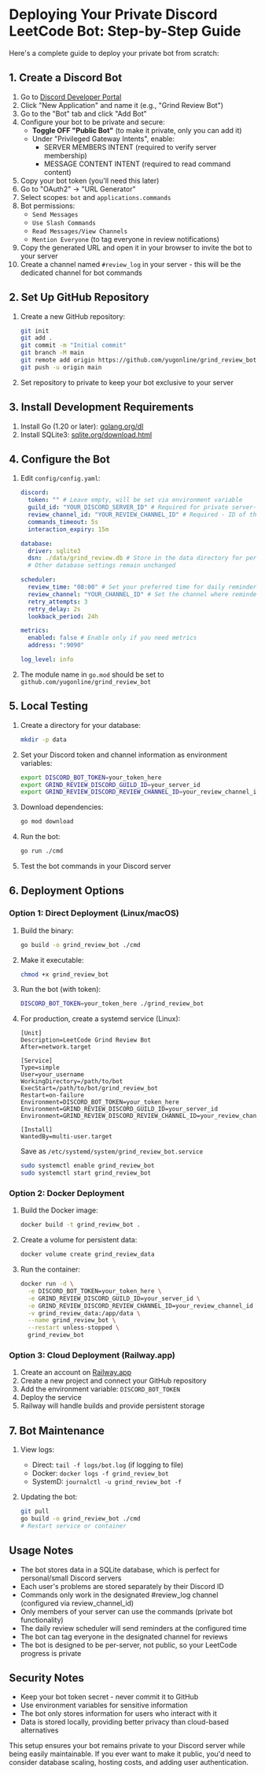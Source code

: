# Deploying Your Private Discord LeetCode Bot: Step-by-Step Guide

Here's a complete guide to deploy your private bot from scratch:

## 1. Create a Discord Bot

1. Go to [Discord Developer Portal](https://discord.com/developers/applications)
2. Click "New Application" and name it (e.g., "Grind Review Bot")
3. Go to the "Bot" tab and click "Add Bot"
4. Configure your bot to be private and secure:
   - **Toggle OFF "Public Bot"** (to make it private, only you can add it)
   - Under "Privileged Gateway Intents", enable:
     - SERVER MEMBERS INTENT (required to verify server membership)
     - MESSAGE CONTENT INTENT (required to read command content)
5. Copy your bot token (you'll need this later)
6. Go to "OAuth2" → "URL Generator"
7. Select scopes: `bot` and `applications.commands`
8. Bot permissions: 
   - `Send Messages`
   - `Use Slash Commands` 
   - `Read Messages/View Channels`
   - `Mention Everyone` (to tag everyone in review notifications)
9. Copy the generated URL and open it in your browser to invite the bot to your server
10. Create a channel named `#review_log` in your server - this will be the dedicated channel for bot commands

## 2. Set Up GitHub Repository

1. Create a new GitHub repository:
   ```bash
   git init
   git add .
   git commit -m "Initial commit"
   git branch -M main
   git remote add origin https://github.com/yugonline/grind_review_bot.git
   git push -u origin main
   ```

2. Set repository to private to keep your bot exclusive to your server

## 3. Install Development Requirements

1. Install Go (1.20 or later): [golang.org/dl](https://golang.org/dl/)
2. Install SQLite3: [sqlite.org/download.html](https://sqlite.org/download.html)

## 4. Configure the Bot

1. Edit `config/config.yaml`:
   ```yaml
   discord:
     token: "" # Leave empty, will be set via environment variable
     guild_id: "YOUR_DISCORD_SERVER_ID" # Required for private server-only bot
     review_channel_id: "YOUR_REVIEW_CHANNEL_ID" # Required - ID of the #review_log channel
     commands_timeout: 5s
     interaction_expiry: 15m

   database:
     driver: sqlite3
     dsn: ./data/grind_review.db # Store in the data directory for persistence
     # Other database settings remain unchanged

   scheduler:
     review_time: "08:00" # Set your preferred time for daily reminders
     review_channel: "YOUR_CHANNEL_ID" # Set the channel where reminders will be sent
     retry_attempts: 3
     retry_delay: 2s
     lookback_period: 24h

   metrics:
     enabled: false # Enable only if you need metrics
     address: ":9090"

   log_level: info
   ```

2. The module name in `go.mod` should be set to `github.com/yugonline/grind_review_bot`

## 5. Local Testing

1. Create a directory for your database:
   ```bash
   mkdir -p data
   ```

2. Set your Discord token and channel information as environment variables:
   ```bash
   export DISCORD_BOT_TOKEN=your_token_here
   export GRIND_REVIEW_DISCORD_GUILD_ID=your_server_id
   export GRIND_REVIEW_DISCORD_REVIEW_CHANNEL_ID=your_review_channel_id
   ```

3. Download dependencies:
   ```bash
   go mod download
   ```

4. Run the bot:
   ```bash
   go run ./cmd
   ```

5. Test the bot commands in your Discord server

## 6. Deployment Options

### Option 1: Direct Deployment (Linux/macOS)

1. Build the binary:
   ```bash
   go build -o grind_review_bot ./cmd
   ```

2. Make it executable:
   ```bash
   chmod +x grind_review_bot
   ```

3. Run the bot (with token):
   ```bash
   DISCORD_BOT_TOKEN=your_token_here ./grind_review_bot
   ```

4. For production, create a systemd service (Linux):
   ```
   [Unit]
   Description=LeetCode Grind Review Bot
   After=network.target

   [Service]
   Type=simple
   User=your_username
   WorkingDirectory=/path/to/bot
   ExecStart=/path/to/bot/grind_review_bot
   Restart=on-failure
   Environment=DISCORD_BOT_TOKEN=your_token_here
   Environment=GRIND_REVIEW_DISCORD_GUILD_ID=your_server_id
   Environment=GRIND_REVIEW_DISCORD_REVIEW_CHANNEL_ID=your_review_channel_id

   [Install]
   WantedBy=multi-user.target
   ```

   Save as `/etc/systemd/system/grind_review_bot.service`

   ```bash
   sudo systemctl enable grind_review_bot
   sudo systemctl start grind_review_bot
   ```

### Option 2: Docker Deployment

1. Build the Docker image:
   ```bash
   docker build -t grind_review_bot .
   ```

2. Create a volume for persistent data:
   ```bash
   docker volume create grind_review_data
   ```

3. Run the container:
   ```bash
   docker run -d \
     -e DISCORD_BOT_TOKEN=your_token_here \
     -e GRIND_REVIEW_DISCORD_GUILD_ID=your_server_id \
     -e GRIND_REVIEW_DISCORD_REVIEW_CHANNEL_ID=your_review_channel_id \
     -v grind_review_data:/app/data \
     --name grind_review_bot \
     --restart unless-stopped \
     grind_review_bot
   ```

### Option 3: Cloud Deployment (Railway.app)

1. Create an account on [Railway.app](https://railway.app/)
2. Create a new project and connect your GitHub repository
3. Add the environment variable: `DISCORD_BOT_TOKEN`
4. Deploy the service
5. Railway will handle builds and provide persistent storage

## 7. Bot Maintenance

1. View logs:
   - Direct: `tail -f logs/bot.log` (if logging to file)
   - Docker: `docker logs -f grind_review_bot`
   - SystemD: `journalctl -u grind_review_bot -f`

2. Updating the bot:
   ```bash
   git pull
   go build -o grind_review_bot ./cmd
   # Restart service or container
   ```

## Usage Notes

- The bot stores data in a SQLite database, which is perfect for personal/small Discord servers
- Each user's problems are stored separately by their Discord ID
- Commands only work in the designated #review_log channel (configured via review_channel_id)
- Only members of your server can use the commands (private bot functionality)
- The daily review scheduler will send reminders at the configured time
- The bot can tag everyone in the designated channel for reviews
- The bot is designed to be per-server, not public, so your LeetCode progress is private

## Security Notes

- Keep your bot token secret - never commit it to GitHub
- Use environment variables for sensitive information
- The bot only stores information for users who interact with it
- Data is stored locally, providing better privacy than cloud-based alternatives

This setup ensures your bot remains private to your Discord server while being easily maintainable. If you ever want to make it public, you'd need to consider database scaling, hosting costs, and adding user authentication.